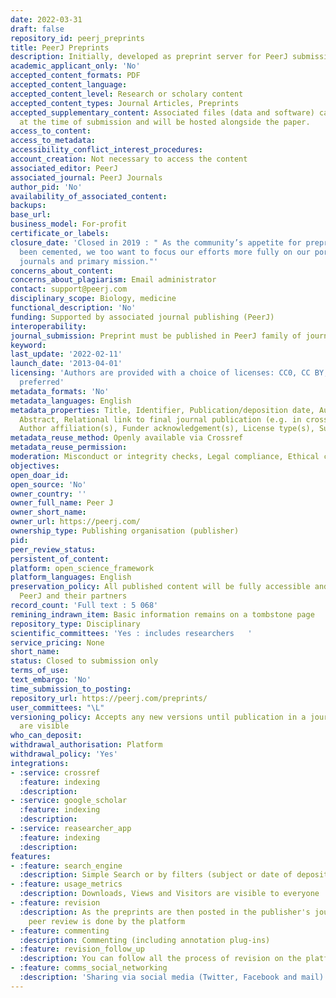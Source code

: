 ```yaml
---
date: 2022-03-31
draft: false
repository_id: peerj_preprints
title: PeerJ Preprints
description: Initially, developed as preprint server for PeerJ submissions
academic_applicant_only: 'No'
accepted_content_formats: PDF
accepted_content_language:
accepted_content_level: Research or scholary content
accepted_content_types: Journal Articles, Preprints
accepted_supplementary_content: Associated files (data and software) can be uploaded
  at the time of submission and will be hosted alongside the paper.
access_to_content:
access_to_metadata:
accessibility_conflict_interest_procedures:
account_creation: Not necessary to access the content
associated_editor: PeerJ
associated_journal: PeerJ Journals
author_pid: 'No'
availability_of_associated_content:
backups:
base_url:
business_model: For-profit
certificate_or_labels:
closure_date: 'Closed in 2019 : " As the community’s appetite for preprints has now
  been cemented, we too want to focus our efforts more fully on our portfolio of peer-reviewed
  journals and primary mission."'
concerns_about_content:
concerns_about_plagiarism: Email administrator
contact: support@peerj.com
disciplinary_scope: Biology, medicine
functional_description: 'No'
funding: Supported by associated journal publishing (PeerJ)
interoperability:
journal_submission: Preprint must be published in PeerJ family of journals
keyword:
last_update: '2022-02-11'
launch_date: '2013-04-01'
licensing: 'Authors are provided with a choice of licenses: CC0, CC BY, with CC BY
  preferred'
metadata_formats: 'No'
metadata_languages: English
metadata_properties: Title, Identifier, Publication/deposition date, Author name(s),
  Abstract, Relational link to final journal publication (e.g. in crossref metadata),
  Author affiliation(s), Funder acknowledgement(s), License type(s), Subject category
metadata_reuse_method: Openly available via Crossref
metadata_reuse_permission:
moderation: Misconduct or integrity checks, Legal compliance, Ethical compliance
objectives:
open_doar_id:
open_source: 'No'
owner_country: ''
owner_full_name: Peer J
owner_short_name:
owner_url: https://peerj.com/
ownership_type: Publishing organisation (publisher)
pid:
peer_review_status:
persistent_of_content:
platform: open_science_framework
platform_languages: English
preservation_policy: All published content will be fully accessible and archived by
  PeerJ and their partners
record_count: 'Full text : 5 068'
remining_indrawn_item: Basic information remains on a tombstone page
repository_type: Disciplinary
scientific_committees: 'Yes : includes researchers   '
service_pricing: None
short_name:
status: Closed to submission only
terms_of_use:
text_embargo: 'No'
time_submission_to_posting:
repository_url: https://peerj.com/preprints/
user_committees: "\L"
versioning_policy: Accepts any new versions until publication in a journal. All version
  are visible
who_can_deposit:
withdrawal_authorisation: Platform
withdrawal_policy: 'Yes'
integrations:
- :service: crossref
  :feature: indexing
  :description:
- :service: google_scholar
  :feature: indexing
  :description:
- :service: reasearcher_app
  :feature: indexing
  :description:
features:
- :feature: search_engine
  :description: Simple Search or by filters (subject or date of deposit)
- :feature: usage_metrics
  :description: Downloads, Views and Visitors are visible to everyone
- :feature: revision
  :description: As the preprints are then posted in the publisher's journals, the
    peer review is done by the platform
- :feature: commenting
  :description: Commenting (including annotation plug-ins)
- :feature: revision_follow_up
  :description: You can follow all the process of revision on the platform
- :feature: comms_social_networking
  :description: 'Sharing via social media (Twitter, Facebook and mail)      https://peerj.com/'
---
```



